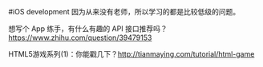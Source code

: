 #iOS development
因为从来没有老师，所以学习的都是比较低级的问题。

想写个 App 练手，有什么有趣的 API 接口推荐吗？https://www.zhihu.com/question/39479153

HTML5游戏系列(1)：你能戳几下？http://tianmaying.com/tutorial/html-game

